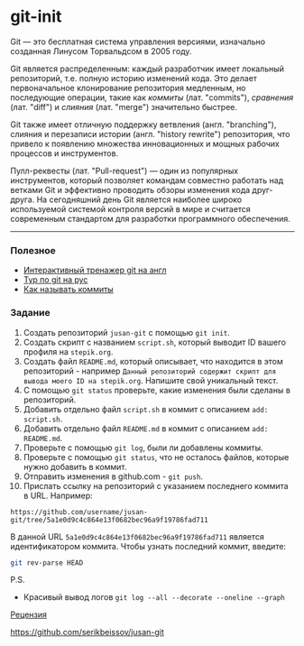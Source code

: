 # git-init

Git — это бесплатная система управления версиями, изначально созданная Линусом Торвальдсом в 2005 году.

Git является распределенным: каждый разработчик имеет локальный репозиторий, т.е. полную историю изменений кода. Это делает первоначальное клонирование репозитория медленным, но последующие операции, такие как _коммиты_ (лат. "commits"), _сравнения_ (лат. "diff") и _слияния_ (лат. "merge") значительно быстрее.

Git также имеет отличную поддержку ветвления (англ. "branching"), слияния и перезаписи истории (англ. "history rewrite") репозитория, что привело к появлению множества инновационных и мощных рабочих процессов и инструментов.

Пулл-реквесты (лат. "Pull-request") — один из популярных инструментов, который позволяет командам совместно работать над ветками Git и эффективно проводить обзоры изменения кода друг-друга. На сегодняшний день Git является наиболее широко используемой системой контроля версий в мире и считается современным стандартом для разработки программного обеспечения.

---

### Полезное

- [Интерактивный тренажер git на англ](https://learngitbranching.js.org/)
- [Тур по git на рус](https://githowto.com/ru)
- [Как называть коммиты](https://habr.com/ru/post/416887/)

### Задание

1. Создать репозиторий `jusan-git` с помощью `git init`.
2. Создать скрипт с названием `script.sh`, который выводит ID вашего профиля на `stepik.org`.
3. Создать файл `README.md`, который описывает, что находится в этом репозиторий - например `Данный репозиторий содержит скрипт для вывода моего ID на stepik.org`. Напишите свой уникальный текст.
4. С помощью `git status` проверьте, какие изменения были сделаны в репозиторий.
5. Добавить отдельно файл `script.sh` в коммит с описанием `add: script.sh`.
6. Добавить отдельно файл `README.md` в коммит с описанием `add: README.md`.
7. Проверьте с помощью `git log`, были ли добавлены коммиты.
8. Проверьте с помощью `git status`, что не осталось файлов, которые нужно добавить в коммит.
9. Отправить изменения в github.com - `git push`.
10. Прислать ссылку на репозиторий c указанием последнего коммита в URL. Например:

```
https://github.com/username/jusan-git/tree/5a1e0d9c4c864e13f0682bec96a9f19786fad711
```

В данной URL `5a1e0d9c4c864e13f0682bec96a9f19786fad711` является идентификатором коммита.
Чтобы узнать последний коммит, введите:

```bash
git rev-parse HEAD
```

P.S.

- Красивый вывод логов `git log --all --decorate --oneline --graph`

[Рецензия](./REVIEW.md)

https://github.com/serikbeissov/jusan-git

